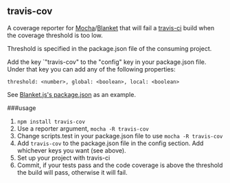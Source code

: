 ## travis-cov

A coverage reporter for [Mocha](http://visionmedia.github.com/mocha/)/[Blanket](http://blanketjs.org/) that will fail a [travis-ci](https://travis-ci.org/) build when the coverage threshold is too low.

Threshold is specified in the package.json file of the consuming project.

Add the key `"travis-cov" to the "config" key in your package.json file.  Under that key you can add any of the following properties:

`threshold: <number>,
global: <boolean>,
local: <boolean>`

See [Blanket.js's package.json](https://github.com/alex-seville/blanket/blob/master/package.json#L42) as an example.

###usage
1. `npm install travis-cov`
2. Use a reporter argument, `mocha -R travis-cov`
3. Change scripts.test in your package.json file to use `mocha -R travis-cov`
4. Add `travis-cov` to the package.json file in the config section.  Add whichever keys you want (see above).
5. Set up your project with travis-ci
6. Commit, if your tests pass and the code coverage is above the threshold the build will pass, otherwise it will fail.
